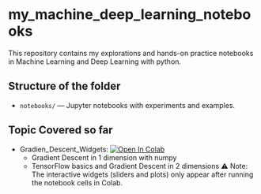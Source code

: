# my_machine_deep_learning_notebooks
This repository contains my explorations and hands-on practice notebooks in Machine Learning and Deep Learning with python. 

## Structure of the folder
- `notebooks/` — Jupyter notebooks with experiments and examples.

## Topic Covered so far
  * Gradien_Descent_Widgets:  [![Open In Colab](https://colab.research.google.com/assets/colab-badge.svg)](https://colab.research.google.com/github/norquip/my_machine_deep_learning_notebooks/blob/main/GradientDescend.ipynb)
    - Gradient Descent in 1 dimension with numpy
    - TensorFlow basics and Gradient Descent in 2 dimensions
    ⚠️ Note: The interactive widgets (sliders and plots) only appear after running the notebook cells in Colab.



